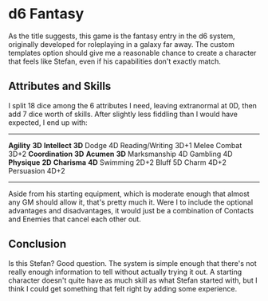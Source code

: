 <!--
 Copyright 2024 David Terhune. All rights reserved.
-->

# d6 Fantasy

As the title suggests, this game is the fantasy entry in the d6 system, originally developed for roleplaying in a galaxy far away. The custom templates option should give me a reasonable chance to create a character that feels like Stefan, even if his capabilities don't exactly match.

## Attributes and Skills

I split 18 dice among the 6 attributes I need, leaving extranormal at 0D, then add 7 dice worth of skills. After slightly less fiddling than I would have expected, I end up with:

------------------- ---------- ------------------- ----------
**Agility**          **3D**    **Intellect**        **3D**
Dodge                4D        Reading/Writing      3D+1
Melee Combat         3D+2
**Coordination**     **3D**    **Acumen**           **3D**
Marksmanship         4D        Gambling             4D
**Physique**         **2D**    **Charisma**         **4D**
Swimming             2D+2      Bluff                5D
                               Charm                4D+2
                               Persuasion           4D+2
------------------- ---------- ------------------- ----------

Aside from his starting equipment, which is moderate enough that almost any GM should allow it, that's pretty much it. Were I to include the optional advantages and disadvantages, it would just be a combination of Contacts and Enemies that cancel each other out.

## Conclusion

Is this Stefan? Good question. The system is simple enough that there's not really enough information to tell without actually trying it out. A starting character doesn't quite have as much skill as what Stefan started with, but I think I could get something that felt right by adding some experience.
